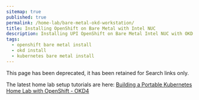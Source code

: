 ```yaml
---
sitemap: true
published: true
permalink: /home-lab/bare-metal-okd-workstation/
title: Installing OpenShift on Bare Metal with Intel NUC
description: Installing UPI OpenShift on Bare Metal Intel NUC with OKD
tags:
  - openshift bare metal install
  - okd install
  - kubernetes bare metal install
---
```

This page has been deprecated, it has been retained for Search links only.

The latest home lab setup tutorials are here: [Building a Portable Kubernetes Home Lab with OpenShift - OKD4](/home-lab/lab-intro/)
